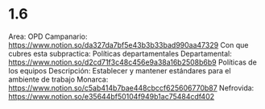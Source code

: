 # 1.6

Area: OPD
Campanario: https://www.notion.so/da327da7bf5e43b3b33bad990aa47329 
Con que cubres esta subpractica: Políticas departamentales
Departamental: https://www.notion.so/d2cd71f3c48c456e9a38a16b2508b6b9 
Políticas de los equipos
Descripción: Establecer y mantener estándares para el ambiente de trabajo
Monarca: https://www.notion.so/c5ab414b7bae448cbccf625606770b87 
Nefrovida: https://www.notion.so/e35644bf50104f949b1ac75484cdf402